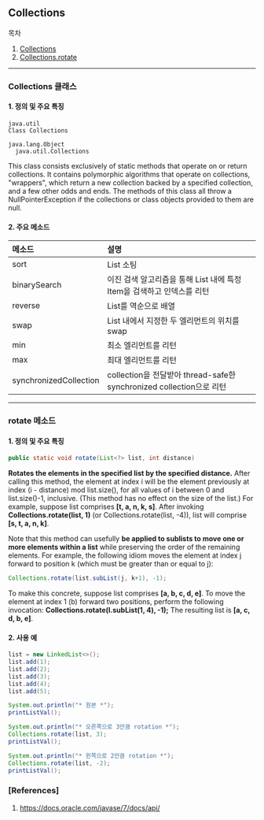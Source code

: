 ## Collections

목차

1. [Collections](#collections-클래스)
1. [Collections.rotate](#rotate-메소드)

* * *

### Collections 클래스

#### 1. 정의 및 주요 특징

```
java.util
Class Collections

java.lang.Object
  java.util.Collections
```

This class consists exclusively of static methods that operate on or return collections. It contains polymorphic algorithms that operate on collections, "wrappers", which return a new collection backed by a specified collection, and a few other odds and ends. The methods of this class all throw a NullPointerException if the collections or class objects provided to them are null.

#### 2. 주요 메소드

| 메소드  | 설명 |
| :------------ | :------------------- |
| sort	| List 소팅 |
| binarySearch | 이진 검색 알고리즘을 통해 List 내에 특정 Item을 검색하고 인덱스를 리턴 |
| reverse | List를 역순으로 배열 |
| swap | List 내에서 지정한 두 엘리먼트의 위치를 swap|
| min | 최소 엘리먼트를 리턴 |
| max | 최대 엘리먼트를 리턴 |
| synchronizedCollection | collection을 전달받아 thread-safe한 synchronized collection으로 리턴 |

* * *

### rotate 메소드

#### 1. 정의 및 주요 특징

```java
public static void rotate(List<?> list, int distance)
```

**Rotates the elements in the specified list by the specified distance.** After calling this method, the element at index i will be the element previously at index (i - distance) mod list.size(), for all values of i between 0 and list.size()-1, inclusive. (This method has no effect on the size of the list.)
For example, suppose list comprises **[t, a, n, k, s]**. After invoking **Collections.rotate(list, 1)** (or Collections.rotate(list, -4)), list will comprise **[s, t, a, n, k]**.

Note that this method can usefully **be applied to sublists to move one or more elements within a list** while preserving the order of the remaining elements. For example, the following idiom moves the element at index j forward to position k (which must be greater than or equal to j):

```java
Collections.rotate(list.subList(j, k+1), -1);
```

To make this concrete, suppose list comprises **[a, b, c, d, e]**. To move the element at index 1 (b) forward two positions, perform the following invocation: **Collections.rotate(l.subList(1, 4), -1);** The resulting list is **[a, c, d, b, e]**.

#### 2. 사용 예

```java
list = new LinkedList<>();
list.add(1);
list.add(2);
list.add(3);
list.add(4);
list.add(5);

System.out.println("* 원본 *");
printListVal();

System.out.println("* 오른쪽으로 3만큼 rotation *");
Collections.rotate(list, 3);
printListVal();

System.out.println("* 왼쪽으로 2만큼 rotation *");
Collections.rotate(list, -2);
printListVal();
```

### [References]
1. <https://docs.oracle.com/javase/7/docs/api/>
